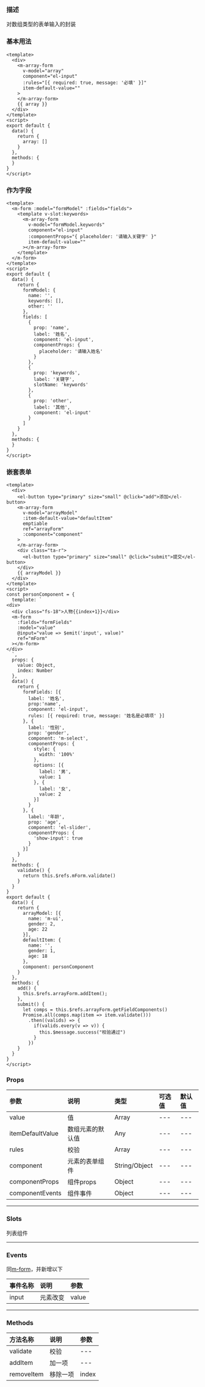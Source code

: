 ### 描述
对数组类型的表单输入的封装

### 基本用法
```vue
<template>
  <div>
    <m-array-form
      v-model="array"
      component="el-input"
      :rules="[{ required: true, message: '必填' }]"
      item-default-value=""
    >
    </m-array-form>
    {{ array }}
  </div>
</template>
<script>
export default {
  data() {
    return {
      array: []
    }
  },
  methods: {
  }
}
</script>
```

### 作为字段
```vue
<template>
  <m-form :model="formModel" :fields="fields">
    <template v-slot:keywords>
      <m-array-form
        v-model="formModel.keywords"
        component="el-input"
        :componentProps="{ placeholder: '请输入关键字' }"
        item-default-value=""
      ></m-array-form>
    </template>
  </m-form>
</template>
<script>
export default {
  data() {
    return {
      formModel: {
        name: '',
        keywords: [],
        other: ''
      },
      fields: [
        {
          prop: 'name',
          label: '姓名',
          component: 'el-input',
          componentProps: {
            placeholder: '请输入姓名'
          }
        },
        {
          prop: 'keywords',
          label: '关键字',
          slotName: 'keywords'
        },
        {
          prop: 'other',
          label: '其他',
          component: 'el-input'
        }
      ]
    }
  },
  methods: {
  }
}
</script>
```


### 嵌套表单
```vue
<template>
  <div>
    <el-button type="primary" size="small" @click="add">添加</el-button>
    <m-array-form
      v-model="arrayModel"
      :item-default-value="defaultItem"
      emptiable
      ref="arrayForm"
      :component="component"
    >
    </m-array-form>
    <div class="ta-r">
      <el-button type="primary" size="small" @click="submit">提交</el-button>
    </div>
    {{ arrayModel }}
  </div>
</template>
<script>
const personComponent = {
  template: `
<div>
  <div class="fs-18">人物{{index+1}}</div>
  <m-form
    :fields="formFields"
    :model="value"
    @input="value => $emit('input', value)"
    ref="mForm"
  ></m-form>
</div>
  `,
  props: {
    value: Object,
    index: Number
  },
  data() {
    return {
      formFields: [{
        label: '姓名',
        prop:'name',
        component: 'el-input',
        rules: [{ required: true, message: '姓名是必填项' }]
      }, {
        label: '性别',
        prop: 'gender',
        component: 'm-select',
        componentProps: {
          style: {
            width: '100%'
          },
          options: [{
            label: '男',
            value: 1
          }, {
            label: '女',
            value: 2
          }]
        }
      }, {
        label: '年龄',
        prop: 'age',
        component: 'el-slider',
        componentProps: {
          'show-input': true
        }
      }]
    }
  },
  methods: {
    validate() {
      return this.$refs.mForm.validate()
    }
  }
}
export default {
  data() {
    return {
      arrayModel: [{
        name: 'm-ui',
        gender: 2,
        age: 22
      }],
      defaultItem: {
        name: '',
        gender: 1,
        age: 18
      },
      component: personComponent
    }
  },
  methods: {
    add() {
      this.$refs.arrayForm.addItem();
    },
    submit() {
      let comps = this.$refs.arrayForm.getFieldComponents()
      Promise.all(comps.map(item => item.validate()))
        .then((valids) => {
          if(valids.every(v => v)) {
            this.$message.success("校验通过")
          }
        })
    }
  }
}
</script>
```

### Props

| 参数 | 说明 | 类型 | 可选值 | 默认值 |
| :---- | :---- | :---- | :---- | :---- | 
| value | 值 | Array | --- | --- |
| itemDefaultValue | 数组元素的默认值 | Any | --- | --- |
| rules | 校验 | Array | --- | --- |
| component | 元素的表单组件 | String/Object | --- | --- |
| componentProps | 组件props | Object | --- | --- |
| componentEvents | 组件事件 | Object | --- | --- |


---

### Slots
列表组件

---

### Events
同[m-form](#/Components/m-form)，并新增以下

| 事件名称 | 说明 | 参数 |
| :---- | :---- | :---- |
| input | 元素改变 | value|


---

### Methods

| 方法名称 | 说明 | 参数 |
| :---- | :---- | :---- |
| validate | 校验 | --- |
| addItem | 加一项 | --- |
| removeItem | 移除一项 | index |
